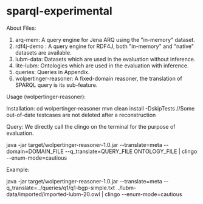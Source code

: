 # sparql-experimental 

About Files:
1. arq-mem: A query engine for Jena ARQ using the "in-memory" dataset.
2. rdf4j-demo : A query engine for RDF4J, both "in-memory" and "native" datasets are available.
3. lubm-data: Datasets which are used in the evaluation without inference.
4. lite-lubm: Ontologies which are used in the evaluation with inference.
5. queries: Queries in Appendix.
6. wolpertinger-reasoner: A fixed-domain reasoner, the translation of SPARQL query is its sub-feature.



Usage (wolpertinger-reasoner):

Installation:
cd wolpertinger-reasoner
mvn clean install -DskipTests //Some out-of-date testcases are not deleted after a reconstruction

Query:
We directly call the clingo on the terminal for the purpose of evaluation.

java -jar target/wolpertinger-reasoner-1.0.jar --translate=meta --domain=DOMAIN_FILE --q_translate=QUERY_FILE  ONTOLOGY_FILE
| clingo --enum-mode=cautious

Example:

java -jar target/wolpertinger-reasoner-1.0.jar --translate=meta --q_translate=../queries/q1/q1-bgp-simple.txt   ../lubm-data/imported/imported-lubm-20.owl | clingo --enum-mode=cautious








